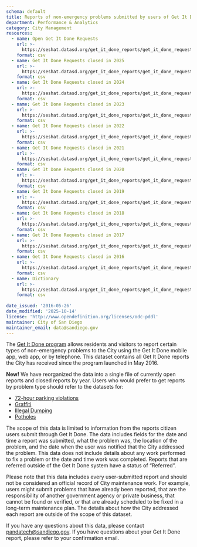 ```yaml
---
schema: default
title: Reports of non-emergency problems submitted by users of Get It Done
department: Performance & Analytics
category: City Management
resources:
  - name: Open Get It Done Requests
    url: >-
      https://seshat.datasd.org/get_it_done_reports/get_it_done_requests_open_datasd.csv
    format: csv
  - name: Get It Done Requests closed in 2025
    url: >-
      https://seshat.datasd.org/get_it_done_reports/get_it_done_requests_closed_2025_datasd.csv
    format: csv
  - name: Get It Done Requests closed in 2024
    url: >-
      https://seshat.datasd.org/get_it_done_reports/get_it_done_requests_closed_2024_datasd.csv
    format: csv
  - name: Get It Done Requests closed in 2023
    url: >-
      https://seshat.datasd.org/get_it_done_reports/get_it_done_requests_closed_2023_datasd.csv
    format: csv
  - name: Get It Done Requests closed in 2022
    url: >-
      https://seshat.datasd.org/get_it_done_reports/get_it_done_requests_closed_2022_datasd.csv
    format: csv
  - name: Get It Done Requests closed in 2021
    url: >-
      https://seshat.datasd.org/get_it_done_reports/get_it_done_requests_closed_2021_datasd.csv
    format: csv
  - name: Get It Done Requests closed in 2020
    url: >-
      https://seshat.datasd.org/get_it_done_reports/get_it_done_requests_closed_2020_datasd.csv
    format: csv
  - name: Get It Done Requests closed in 2019
    url: >-
      https://seshat.datasd.org/get_it_done_reports/get_it_done_requests_closed_2019_datasd.csv
    format: csv
  - name: Get It Done Requests closed in 2018
    url: >-
      https://seshat.datasd.org/get_it_done_reports/get_it_done_requests_closed_2018_datasd.csv
    format: csv
  - name: Get It Done Requests closed in 2017
    url: >-
      https://seshat.datasd.org/get_it_done_reports/get_it_done_requests_closed_2017_datasd.csv
    format: csv
  - name: Get It Done Requests closed in 2016
    url: >-
      https://seshat.datasd.org/get_it_done_reports/get_it_done_requests_closed_2016_datasd.csv
    format: csv
  - name: Dictionary
    url: >-
      https://seshat.datasd.org/get_it_done_reports/get_it_done_requests_dictionary_datasd.csv
    format: csv
  
date_issued: '2016-05-26'
date_modified: '2025-10-14'
license: 'http://www.opendefinition.org/licenses/odc-pddl'
maintainer: City of San Diego
maintainer_email: data@sandiego.gov
---
```

The <a href="https://www.sandiego.gov/get-it-done" target="_blank" rel="noopener">Get It Done program</a> allows residents and visitors to report certain types of non-emergency problems to the City using the Get It Done mobile app, web app, or by telephone. This dataset contains all Get It Done reports the City has received since the program launched in May 2016.
<!--more-->

__New!__ We have reorganized the data into a single file of currently open reports and closed reports by year. Users who would prefer to get reports by problem type should refer to the datasets for:

- [72-hour parking violations](/datasets/gid-72-hour-violation/)
- [Graffiti](/datasets/gid-graffiti/)
- [Illegal Dumping](/datasets/gid-illegal-dumping/)
- [Potholes](/datasets/gid-pothole/)


The scope of this data is limited to information from the reports citizen users submit through Get It Done. The data includes fields for the date and time a report was submitted, what the problem was, the location of the problem, and the date when the user was notified that the City addressed the problem. This data does not include details about any work performed to fix a problem or the date and time work was completed. Reports that are referred outside of the Get It Done system have a status of “Referred”.

Please note that this data includes every user-submitted report and should not be considered an official record of City maintenance work. For example, users might submit problems that have already been reported, that are the responsibility of another government agency or private business, that cannot be found or verified, or that are already scheduled to be fixed in a long-term maintenance plan. The details about how the City addressed each report are outside of the scope of this dataset.

If you have any questions about this data, please contact <a href="mailto:pandatech@sandiego.gov?subject=Question about Get It Done data">pandatech@sandiego.gov</a>. If you have questions about your Get It Done report, please refer to your confirmation email.

